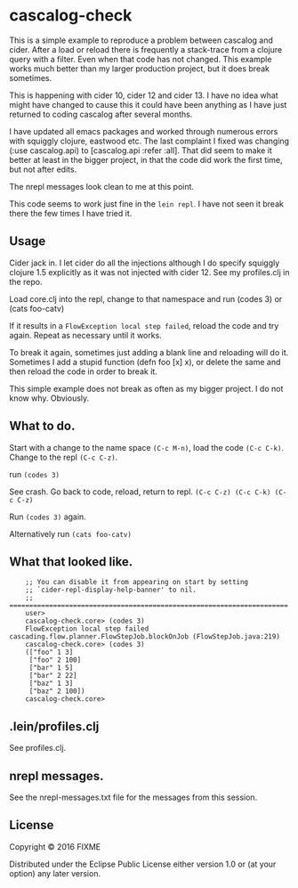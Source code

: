# cascalog-check

This is a simple example to reproduce a problem between cascalog and
cider.  After a load or reload there is frequently a stack-trace
from a clojure query with a filter. Even when that code has not changed.
This example works much better than my larger production project, but
it does break sometimes. 

This is happening with cider 10, cider 12 and cider 13. I have no idea
what might have changed to cause this it could have been anything as I
have just returned to coding cascalog after several months.

I have updated all emacs packages and worked through numerous errors 
with squiggly clojure, eastwood etc. The last complaint I fixed was
changing (:use cascalog.api)  to [cascalog.api :refer :all].
That did seem to make it better at least in the bigger project, in
that the code did work the first time, but not after edits.

The nrepl messages look clean to me at this point.

This code seems to work just fine in the `lein repl`.  I have
not seen it break there the few times I have tried it.

## Usage

Cider jack in.  I let cider do all the injections although I do
specify squiggly clojure 1.5 explicitly as it was not injected with
cider 12.  See my profiles.clj in the repo.

Load core.clj into the repl, change to that namespace and run
(codes 3)  or (cats foo-catv)

If it results in a `FlowException local step failed`,  reload
the code and try again. Repeat as necessary until it works.

To break it again, sometimes just adding a blank line and reloading will
do it.  Sometimes I add a stupid function (defn foo [x] x), or delete
the same and then reload the code in order to break it.

This simple example does not break as often as my bigger project. I do
not know why. Obviously.

## What to do.

Start with a change to the name space `(C-c M-n)`, load the code `(C-c C-k)`. Change to the repl `(C-c C-z)`.  

run `(codes 3)`

See crash.  Go back to code, reload, return to repl.
`(C-c C-z) (C-c C-k) (C-c C-z)`

Run `(codes 3)`  again. 

Alternatively run `(cats foo-catv)` 

## What that looked like.

```
    ;; You can disable it from appearing on start by setting
    ;; `cider-repl-display-help-banner' to nil.
    ;; ======================================================================
    user> 
    cascalog-check.core> (codes 3)
    FlowException local step failed  cascading.flow.planner.FlowStepJob.blockOnJob (FlowStepJob.java:219)
    cascalog-check.core> (codes 3)
    (["foo" 1 3]
     ["foo" 2 100]
     ["bar" 1 5]
     ["bar" 2 22]
     ["baz" 1 3]
     ["baz" 2 100])
    cascalog-check.core> 
```

## .lein/profiles.clj

See profiles.clj.

## nrepl messages.

See the nrepl-messages.txt file for the messages from this session.

## License

Copyright © 2016 FIXME

Distributed under the Eclipse Public License either version 1.0 or (at
your option) any later version.
